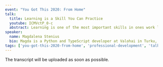 ```yaml
---
event: "You Got This 2020: From Home"
talk:
  title: Learning is a Skill You Can Practice
  youtube: ICMVctP_0-c
  abstract: Learning is one of the most important skills in ones work life. It can also be exhausting, frustrating and hard. Especially in the beginning of your career, becoming good at learning new skills makes work a lot less stressful and more enjoyable! This talk discusses what learning is, how to find your own ways of doing it and how to set goals for your studies and progress.
speaker:
  name: Magdalena Stenius
  bio: Magda is a Python and TypeScript developer at Valohai in Turku, Finland. Her background in educational science(MEd).
tags: ['you-got-this-2020-from-home', 'professional-development', 'talk']
---
```


The transcript will be uploaded as soon as possible.